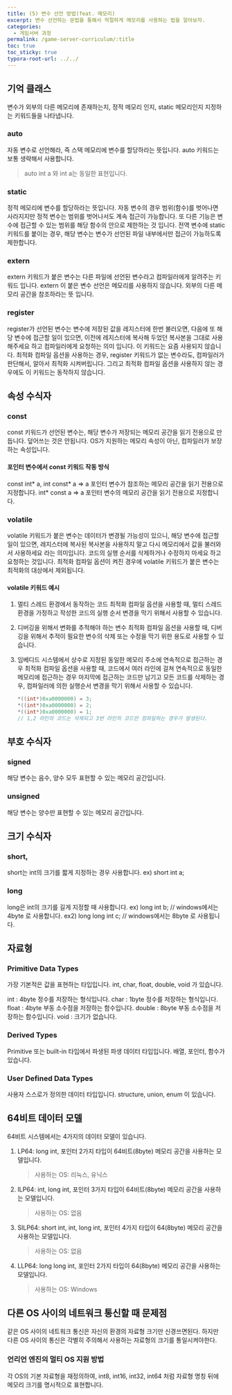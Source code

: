 ```yaml
---
title: (5) 변수 선언 방법(feat. 메모리)
excerpt: 변수 선언하는 문법을 통해서 적절하게 메모리를 사용하는 법을 알아보자.
categories: 
  - 게임서버 과정
permalink: /game-server-curriculum/:title
toc: true
toc_sticky: true
typora-root-url: ../../
---
```


## 기억 클래스

변수가 외부의 다른 메모리에 존재하는지, 정적 메모리 인지, static 메모리인지 지정하는 키워드들을 나타냅니다.

### auto

자동 변수로 선언해라, 즉 스택 메모리에 변수를 할당하라는 뜻입니다.
auto 키워드는 보통 생략해서 사용합니다.

> auto int a 와 int a는 동일한 표현입니다.

### static

정적 메모리에 변수를 할당하라는 뜻입니다. 자동 변수의 경우 범위(함수)를 벗어나면 사라지지만 정적 변수는 범위를 벗어나서도 계속 접근이 가능합니다. 또 다른 기능은 변수에 접근할 수 있는 범위를 해당 함수의 안으로 제한하는 것 입니다.
전역 변수에 static 키워드를 붙이는 경우, 해당 변수는 변수가 선언된 파일 내부에서만 접근이 가능하도록 제한합니다.

### extern

extern 키워드가 붙은 변수는 다른 파일에 선언된 변수라고 컴파일러에게 알려주는 키워드 입니다. extern 이 붙은 변수 선언은 메모리를 사용하지 않습니다. 외부의 다른 메모리 공간을 참조하라는 뜻 입니다.

### register

register가 선언된 변수는 변수에 저장된 값을 레지스터에 한번 불러오면, 다음에 또 해당 변수에 접근할 일이 있으면, 이전에 레지스터에 복사해 두었던 복사본을 그대로 사용해주세요 하고 컴파일러에게 요청하는 의미 입니다.
이 키워드는 요즘 사용되지 않습니다. 최적화 컴파일 옵션을 사용하는 경우, register 키워드가 없는 변수라도, 컴파일러가 판단해서, 알아서 최적화 시켜버립니다. 그리고 최적화 컴파일 옵션을 사용하지 않는 경우에도 이 키워드는 동작하지 않습니다.

## 속성 수식자

### const

const 키워드가 선언된 변수는, 해당 변수가 저장되는 메모리 공간을 읽기 전용으로 만듭니다. 덮어쓰는 것은 안됩니다.
OS가 지원하는 메모리 속성이 아닌, 컴파일러가 보장하는 속성입니다.

#### 포인터 변수에서 const 키워드 작동 방식

const int* a, int const* a => a 포인터 변수가 참조하는 메모리 공간을 읽기 전용으로 지정합니다.
int* const a => a 포인터 변수의 메모리 공간을 읽기 전용으로 지정합니다.

### volatile

volatile 키워드가 붙은 변수는 데이터가 변경될 가능성이 있으니, 해당 변수에 접근할 일이 있으면, 레지스터에 복사된 복사본을 사용하지 말고 다시 메모리에서 값을 불러와서 사용하세요 라는 의미입니다.
코드의 실행 순서를 삭제하거나 수정하지 마세요 하고 요청하는 것입니다.
최적화 컴파일 옵션이 켜진 경우에 volatile 키워드가 붙은 변수는 최적화의 대상에서 제외됩니다.

#### volatile 키워드 예시

1. 멀티 스레드 환경에서 동작하는 코드
   최적화 컴파일 옵션을 사용할 때, 멀티 스레드 환경을 가정하고 작성한 코드의 실행 순서 변경을 막기 위해서 사용할 수 있습니다.

2. 디버깅을 위해서 변화를 추적해야 하는 변수
   최적화 컴파일 옵션을 사용할 때, 디버깅을 위해서 추적이 필요한 변수의 삭제 또는 수정을 막기 위한 용도로 사용할 수 있습니다.

3. 임베디드 시스템에서 상수로 지정된 동일한 메모리 주소에 연속적으로 접근하는 경우
   최적화 컴파일 옵션을 사용할 때, 코드에서 여러 라인에 걸쳐 연속적으로 동일한 메모리에 접근하는 경우 마지막에 접근하는 코드만 남기고 모든 코드를 삭제하는 경우, 컴파일러에 의한 실행순서 변경을 막기 위해서 사용할 수 있습니다.

   ~~~cpp
   *((int*)0xa0000000) = 3;
   *((int*)0xa0000000) = 2;
   *((int*)0xa0000000) = 1;
   // 1,2 라인의 코드는 삭제되고 3번 라인의 코드만 컴파일하는 경우가 발생된다.
   ~~~

   

## 부호 수식자

### signed

해당 변수는 음수, 양수 모두 표현할 수 있는 메모리 공간입니다.

### unsigned

해당 변수는 양수만 표현할 수 있는 메모리 공간입니다.

## 크기 수식자

### short, 
short는 int의 크기를 짧게 지정하는 경우 사용합니다.
ex) short int a;

### long

long은 int의 크기를 길게 지정할 때 사용합니다.
ex) long int b; 	// windows에서는 4byte 로 사용합니다.
ex2) long long int c;   // windows에서는 8byte 로 사용됩니다.

## 자료형

### Primitive Data Types

가장 기본적은 값을 표현하는 타입입니다.
int, char, float, double, void 가 있습니다.

int : 4byte 정수를 저장하는 형식입니다.
char : 1byte 정수를 저장하는 형식입니다.
float : 4byte 부동 소수점을 저장하는 함수입니다.
double : 8byte 부동 소수점을 저장하는 함수입니다.
void : 크기가 없습니다. 

### Derived Types

Primitive 또는 built-in 타입에서 파생된 파생 데이터 타입입니다.
배열, 포인터, 함수가 있습니다.

### User Defined Data Types

사용자 스스로가 정의한 데이터 타입입니다.
structure, union, enum 이 있습니다.



## 64비트 데이터 모델

64비트 시스템에서는 4가지의 데이터 모델이 있습니다.

1. LP64: long int, 포인터 2가지 타입이 64비트(8byte) 메모리 공간을 사용하는 모델입니다.

   > 사용하는 OS: 리눅스, 유닉스 

2. ILP64: int, long int, 포인터 3가지 타입이 64비트(8byte) 메모리 공간을 사용하는 모델입니다.

   > 사용하는 OS: 없음

3. SILP64: short int, int, long int, 포인터 4가지 타입이 64(8byte) 메모리 공간을 사용하는 모델입니다. 

   > 사용하는 OS: 없음

4. LLP64: long long int, 포인터 2가지 타입이 64(8byte) 메모리 공간을 사용하는 모델입니다. 

   > 사용하는 OS: Windows



## 다른 OS 사이의 네트워크 통신할 때 문제점

같은 OS 사이의 네트워크 통신은 자신의 환경의 자료형 크기만 신경쓰면된다. 하지만 다른 OS 사이의 통신은 각별히 주의해서 사용하는 자료형의 크기를 통일시켜야한다.

### 언리언 엔진의 멀티 OS 지원 방법

각 OS의 기본 자료형을 재정의하여, int8, int16, int32, int64 처럼 자료형 명칭 뒤에 메모리 크기를 명시적으로 표현합니다.
